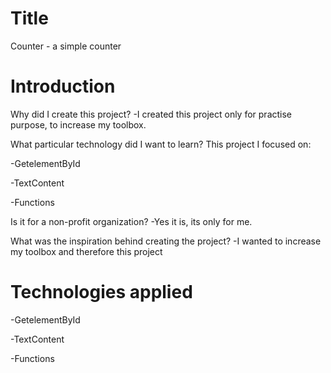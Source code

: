 # Title

Counter - a simple counter

# Introduction

Why did I create this project?
-I created this project only for practise purpose, to increase my toolbox.

What particular technology did I want to learn?
This project I focused on:

-GetelementById

-TextContent

-Functions

Is it for a non-profit organization?
-Yes it is, its only for me.

What was the inspiration behind creating the project?
-I wanted to increase my toolbox and therefore this project

# Technologies applied

-GetelementById

-TextContent

-Functions
